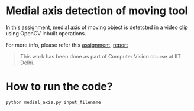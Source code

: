 
# Medial axis detection of moving tool
In this assignment, medial axis of moving object is detetcted in a video clip using OpenCV inbuilt operations.

For more info, please refer this [assignment](https://github.com/deepakraina99/PhD-Course-Projects-IITD/blob/master/Computer-Vision-COL780/Medial-axis-detection-of-tool/Assignment1.pdf), [report](https://github.com/deepakraina99/PhD-Course-Projects-IITD/blob/master/Computer-Vision-COL780/Medial-axis-detection-of-tool/Report.pdf)

> This work has been done as part of Computer Vision
> course at IIT Delhi.

# How to run the code?
```sh
python medial_axis.py input_filename
```
